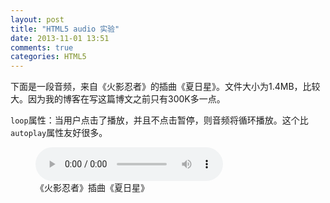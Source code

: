 ```yaml
---
layout: post
title: "HTML5 audio 实验"
date: 2013-11-01 13:51
comments: true
categories: HTML5
---
```

下面是一段音频，来自《火影忍者》的插曲《夏日星》。文件大小为1.4MB，比较大。因为我的博客在写这篇博文之前只有300K多一点。

`loop`属性：当用户点击了播放，并且不点击暂停，则音频将循环播放。这个比`autoplay`属性友好很多。

<!-- more --> 

<figure>
<audio controls loop>
<source src="/audios/naruto_xia_ri_xing.mp3">
</audio>
<figcaption>《火影忍者》插曲《夏日星》</figcaption>
</figure>